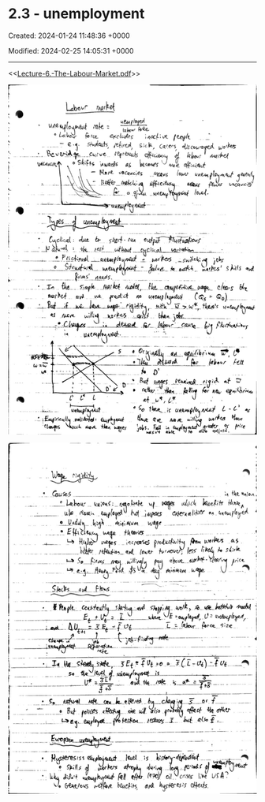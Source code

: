 # 2.3 - unemployment

Created: 2024-01-24 11:48:36 +0000

Modified: 2024-02-25 14:05:31 +0000

---

<<[Lecture-6.-The-Labour-Market.pdf](../../media/Lecture-6.-The-Labour-Market.pdf)>>



![](../../media/Year-1-Macro-2.3---unemployment-image1.jpeg)



![](../../media/Year-1-Macro-2.3---unemployment-image2.jpeg)




